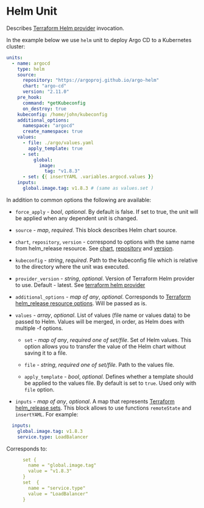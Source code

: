 # Helm Unit

Describes [Terraform Helm provider](https://registry.terraform.io/providers/hashicorp/helm/latest/docs) invocation.

In the example below we use `helm` unit to deploy Argo CD to a Kubernetes cluster:

```yaml
units:
  - name: argocd
    type: helm
    source:
      repository: "https://argoproj.github.io/argo-helm"
      chart: "argo-cd"
      version: "2.11.0"
    pre_hook:
      command: *getKubeconfig
      on_destroy: true
    kubeconfig: /home/john/kubeconfig
    additional_options:
      namespace: "argocd"
      create_namespace: true
    values:
      - file: ./argo/values.yaml
        apply_template: true
      - set:
          global:
            image:
              tag: "v1.8.3"
      - set: {{ insertYAML .variables.argocd.values }}
    inputs:
      global.image.tag: v1.8.3 # (same as values.set )
```

In addition to common options the following are available:

* `force_apply` - *bool*, *optional*. By default is false. If set to true, the unit will be applied when any dependent unit is changed.

* `source` - *map*, *required*. This block describes Helm chart source.

* `chart`, `repository`, `version` - correspond to options with the same name from helm_release resource. See [chart](https://registry.terraform.io/providers/hashicorp/helm/latest/docs/resources/release#chart), [repository](https://registry.terraform.io/providers/hashicorp/helm/latest/docs/resources/release#repository) and [version](https://registry.terraform.io/providers/hashicorp/helm/latest/docs/resources/release#version).

* `kubeconfig` - *string*, *required*. Path to the kubeconfig file which is relative to the directory where the unit was executed.
* `provider_version` - *string*, *optional*. Version of Terraform Helm provider to use. Default - latest. See [terraform helm provider](https://registry.terraform.io/providers/hashicorp/helm/latest)  

* `additional_options` - *map of any*, *optional*. Corresponds to [Terraform helm_release resource options](https://registry.terraform.io/providers/hashicorp/helm/latest/docs/resources/release#argument-reference). Will be passed as is.

* `values` - *array*, *optional*. List of values (file name or values data) to be passed to Helm. Values will be merged, in order, as Helm does with multiple -f options.

    * `set` - *map of any*, *required one of set/file*. Set of Helm values. This option allows you to transfer the value of the Helm chart without saving it to a file.

    * `file` - *string*, *required one of set/file*. Path to the values file.

    * `apply_template` - *bool*, *optional*. Defines whether a template should be applied to the values file. By default is set to `true`. Used only with `file` option.

* `inputs` - *map of any*, *optional*. A map that represents [Terraform helm_release sets](https://registry.terraform.io/providers/hashicorp/helm/latest/docs/resources/release#set). This block allows to use functions `remoteState` and `insertYAML`. For example:

```yaml
  inputs:
    global.image.tag: v1.8.3
    service.type: LoadBalancer
  ```

Corresponds to:

```yaml
      set {
        name = "global.image.tag"
        value = "v1.8.3"
      }
      set  {
        name = "service.type"
        value = "LoadBalancer"
      }
```
